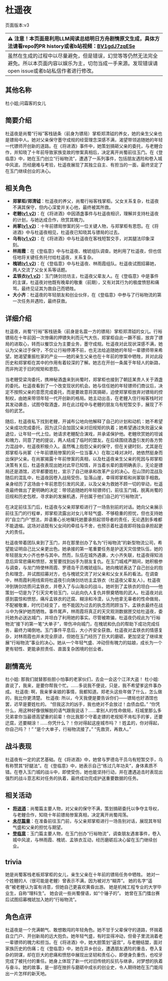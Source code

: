 # 杜遥夜
页面版本:v3
 

| :warning: 注意！本页面是利用LLM阅读总结明日方舟剧情原文生成，具体方法请看repo的PR history或者b站视频：[BV1gdJ7zqESe](https://www.bilibili.com/video/BV1gdJ7zqESe/)         |
|:----------------------------|
| 虽然在生成的过程中以尽量避免，但是错误，幻觉等等仍然无法完全避免。所以本页面内容以娱乐为主，切勿当成一手来源。发现错误请open issue或者b站私信作者进行修改。|



## 其他名称
杜小姐;问霜客的女儿
## 简要介绍
杜遥夜是尚蜀“行裕”客栈链条（前身为镖局）掌柜郑清钺的养女，她的亲生父亲也是镖局中人。她对父亲保守墨守成规的经营理念深感不满，渴望带领追随她的年轻一代镖师开创新的道路。在《将进酒》事件中，她策划搞砸父亲的委托，与老鲤合作，并知晓了十年前导致家族变故的惨案真相后，决定离开尚蜀前往玉门。在《登临意》中，她在玉门创立“行裕物流”，遭遇了一系列事件，包括朋友遇险和卷入城中风波。历经磨难与考验，杜遥夜展现了其独立自主、有担当的一面，最终坚定了在玉门继续创业的决心。
## 相关角色
-   **郑掌柜/郑清钺**：杜遥夜的养父，尚蜀行裕客栈掌柜。父女关系复杂，杜遥夜不满其保守，但内心深爱并关心他，最终被其所救。
-   **老鲤([v1](../chars/char_322_lmlee.md),[v2](char_322_lmlee.md))**：在《将进酒》中因酒盏事件与杜遥夜相识，理解并支持杜遥夜的计划，与她达成合作，欣赏其魄力。
-   **尚冢([v1](../chars/extended_char_shang_zhong.md),[v2](extended_char_shang_zhong.md))**：十年前镖局惨案的另一位关键人物，与郑掌柜有恩怨。在《将进酒》中与杜遥夜相见，杜遥夜已知晓其与镖局的过去。
-   **乌有([v1](../chars/char_455_nothin.md),[v2](char_455_nothin.md))**：在《将进酒》中与杜遥夜在客栈短暂交手，对其腿法印象深刻。
-   **林雨霞**：在《登临意》中与杜遥夜、槐琥组队调查。她利用了杜遥夜，但也信任地将关键任务托付给杜遥夜，关系复杂。
-   **槐琥([v1](../chars/char_243_waaifu.md),[v2](char_243_waaifu.md))**：在《登临意》中与杜遥夜、林雨霞组队。杜遥夜试图招募她，两人交流了父女关系等话题。
-   **孟铁衣([v1](../chars/extended_char_meng_tie_yi.md),[v2](extended_char_meng_tie_yi.md))**：玉门铸剑坊坊主，杜遥夜父辈友人。在《登临意》中是事件的主谋，杜遥夜对他既有晚辈的敬重（前期），又有对其行为的极度愤怒和痛骂，最终见证其为救自己而牺牲。
-   **大小齐**：杜遥夜的年轻朋友和创业伙伴，在《登临意》中参与了行裕物流的第一次任务并遇险，最终获救。
## 详细介绍
杜遥夜，尚蜀“行裕”客栈链条（前身是名震一方的镖局）掌柜郑清钺的女儿。行裕镖局在十年前因一次惨痛的押镖失利而元气大伤，郑掌柜自此一蹶不振，放弃了镖局的进取心，转而以餐饮业为主要业务，墨守成规。杜遥夜对此现状深感不满，她认为父亲过于保守，不仅让行裕停滞不前，也无法给追随她的年轻一辈镖师带来希望。她渴望重振杜家的产业——她的亲生父亲也在十年前的惨案中牺牲，并对此段历史和郑掌柜在其中的作用有着较深的了解。她志在开创一条属于年轻人的新路，而非拘泥于旧的规矩和恩怨。

当老鲤受梁洵委托，携神秘酒盏来到尚蜀时，郑掌柜也接到了朝廷某贵人关于酒盏的委托。杜遥夜看到了一个改变现状的机会。她与信任她的年轻镖师们商议后，决定不按照父亲的意愿完成委托，而是要故意将其搞砸，迫使郑掌柜放弃对镖局的控制权，由她来带领年轻一代开创新的格局。她主动出击，在老鲤入住行裕客栈时对其发动袭击，试图夺取酒盏，并在此过程中与老鲤的朋友乌有短暂交手，展现了不俗的武艺。

随后，杜遥夜私下找到老鲤，开诚布公地向他解释了自己的计划和动机：她不希望父亲成功完成委托，因为这只会加固父亲对旧规矩的执着；她希望通过失败逼父亲退位，让年轻一代上位。她请求老鲤配合演戏，并承诺保护他。老鲤欣赏她的坦诚和魄力，同意了她的提议，两人结成了临时的盟友。在后续围绕酒盏引发的各方势力混战中，杜遥夜积极介入。虽然嘴上抱怨父亲的保守，但在关键时刻，尤其是在郑掌柜与尚冢（十年前镖局惨案的另一位当事人）在取江峰对决时，她依然挺身而出保护父亲。在尚冢揭露十年前惨案的真相，以及杜遥夜亲生父亲的死因与郑掌柜决策有关后，杜遥夜表现出她对此早已知情，并当着长辈的面明确表示，无论是镖局还是酒馆，迟早都要姓杜，宣示了自己继承和改革产业的决心。在山顶的混战及随后的混乱中，杜遥夜因卷入战局受伤，坠落山崖，幸得郑掌柜和尚冢联手相救。亲身经历了这场由十年前恩怨引发的风波，以及父亲为救她不顾一切的举动，杜遥夜最终做出了更明确的决定：带领追随她的年轻镖师们，前往玉门城，脱离尚蜀的旧规和历史包袱，寻求新的发展机遇，开创属于他们自己的“行裕物流”。

在决定前往玉门后，杜遥夜与父亲郑掌柜进行了一场告别前的对话。她向父亲展示前往玉门的行程单，郑掌柜流露出对女儿年轻气盛、不够稳重的担忧，但也支持她的“自立门户”想法，并语重心长地嘱托她要承担起领导者的责任，无论遇到多难都不能退缩。这场对话既有父女间的牵挂与不舍，也预示着杜遥夜即将独自承担起更大的责任。

杜遥夜带着团队来到了玉门，并在那里创办了名为“行裕物流”的新型物流公司，希望能证明自己比父亲更出色。她承接的第一笔重要任务是护送天灾信使队伍，她的年轻朋友大小齐也参与其中。然而，队伍在城外遇袭，大小齐失联，杜遥夜得知消息后异常悲痛和愤怒，发誓要找到凶手为朋友复仇。在玉门城戒严期间，她积极参与调查，与龙门特使林雨霞、罗德岛干员槐琥组队。她向槐琥表达了自己创业的抱负和理念，并试图招募对方，也与槐琥交流了对父亲和父女关系的看法。在调查中，林雨霞利用线索将杜遥夜引向铸剑坊坊主孟铁衣（杜遥夜父辈友人）。杜遥夜冲到铸剑坊质问孟铁衣，并卷入了与山海众的战斗。她听到了孟铁衣的坦白——他策划一切是为了引天灾考验玉门，以此向仇人复仇并祭奠牺牲的武人。杜遥夜对此感到震惊和愤怒，痛斥孟铁衣的迂腐、糊涂和冷漠，认为他拿无辜者的性命做局，不配被敬重，时代已经变了，他不能因为过去的执念而罔顾当下。孟铁衣最终在战斗中为保护她而牺牲。事件尾声，林雨霞将真正的天灾观测数据匣交给杜遥夜，委托她务必送达城门，并坦白了利用她的事实。尽管被欺骗，杜遥夜仍视此为“行裕物流”接下的第一笔“大单子”，带伤冲向城门，在槐琥和仇白的帮助下成功完成任务，最终力竭倒地。玉门事件平息后，大小齐安全获救。杜遥夜对孟铁衣的情感复杂，对林雨霞也并未完全原谅，但她在玉门经历了巨大的磨砺，更加坚定了继续发展“行裕物流”事业的决心。她从一个年轻气盛、冲动但有魄力的姑娘，成长为一个更有韧性、更能承担责任、直面复杂困境的创业者。
## 剧情高光
杜小姐: 那我们就替那些胆小怕事的老家伙们，去会一会这个江洋大盗！
杜小姐: 直说了，我来，是要你帮我个忙。......多说我不便说，只是，我不希望爹这件事办成。
杜遥夜: 啊，我亲爹亲娘的事情，我都知道。郑老头这些年做了什么，怎么做的，我比你更清楚。
杜遥夜: 所以，今天我便是要告诉你们——镖局也好酒馆也罢，迟早是要姓杜的。
“但我这次的凶手，我也绝对不会放过！血债血偿。”
“你凭什么，用这种好像很解脱的语气跟我说话？......拿别人的性命做局，枉城里那么多兄弟拿你当最德高望重的前辈！你比我那个守着走镖的老规矩不肯松手的爹，还要迂腐，还要糊涂！......你凭什么？！你对得起这座城市吗？！姓孟的，你对得起，你自己吗？！”
“是个大单子，行裕物流接了。”
“先救货，再救人。”
## 战斗表现
杜遥夜有一定的武艺基础。在《将进酒》中，她曾与罗德岛干员乌有短暂交手，乌有称赞其“好腿法”。在《登临意》中，她表示自己“练过几年功夫”，身体素质不错。在卷入玉门城的战斗中，即使受伤，她也能坚持行动，并在遭遇追击时表现出强烈的战斗意志和对任务的执着，最终成功完成护送重要数据的任务。
## 相关活动
-   **[将进酒](../stories/act15side.md)**：尚蜀篇主要人物，对父亲的保守不满，策划搞砸委托以争夺主导权，与老鲤合作，知晓十年前镖局惨案真相，决定离开尚蜀闯荡。
-   **[未尽篇章](../stories/act11mini.md)**：在准备前往玉门前，与父亲郑掌柜进行一场告别对话，展现其年轻气盛和父亲的担忧与期望。
-   **[登临意](../stories/act23side.md)**：玉门篇主要人物，在玉门创办“行裕物流”，调查朋友遇害事件，卷入城中风波，与林雨霞、槐琥、孟铁衣互动，经历磨砺后决心留在玉门继续创业。
## trivia
她是尚蜀客栈老板郑掌柜的女儿，亲生父亲在十年前的镖局任务中牺牲。
她对一个姓鲤的人（很可能是老鲤）曾表示不满，因为被对方“糊弄”。
她的名字“遥夜”被老鲤认为富有诗意，但她自己更喜欢黄昏出游。
她是机械工程专业的大学毕业生，自称“理科生”。
她会说一些尚蜀俚语，如“个锤子的”。
她曾在玉门擂台赛后试图招募槐琥加入她的“行裕物流”。
## 角色点评
杜遥夜是一个充满朝气、敢想敢闯的年轻角色。她不甘于父辈保守的道路，怀揣着自立门户、开创新局的远大抱负。她年轻气盛，有时显得冲动，但骨子里流淌着老一辈镖师的魄力和担当。在《将进酒》中，她大胆策划“逼宫”，与老鲤结盟，面对家族历史的伤痛；在《登临意》中，她在异乡创业，遭遇朋友遇险的重击，卷入复杂的阴谋，却在巨大的悲痛和愤怒中展现出坚韧和责任心，即便身负重伤，也咬牙完成了被托付的重任。她身上体现了新一代对旧传统的反抗与继承，对梦想的执着与奋斗。她的故事，是一部在挫折与磨砺中成长的创业史，令人期待她在玉门能闯出一片怎样的新天地。